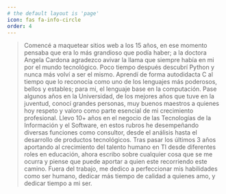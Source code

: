 ```yaml
---
# the default layout is 'page'
icon: fas fa-info-circle
order: 4
---
```


> Comencé a maquetear sitios web a los 15 años, en ese momento pensaba que era lo más grandioso que podía haber; a la doctora Angela Cardona agradezco avivar la llama que siempre había en mi por el mundo tecnológico. Poco tiempo después descubrí Python y nunca más volví a ser el mismo. Aprendí de forma autodidacta C al tiempo que lo reconocía como uno de los lenguajes más poderosos, bellos y estables; para mi, el lenguaje base en la computación. Pase algunos años en la Universidad, de los mejores años que tuve en la juventud, conocí grandes personas, muy buenos maestros a quienes hoy respeto y valoro como parte esencial de mi crecimiento profesional. Llevo 10+ años en el negocio de las Tecnologías de la Información y el Software, en estos rubros he desempeñando diversas funciones como consultor, desde el análisis hasta el desarrollo de productos tecnológicos. Tras pasar los últimos 3 años aportando al crecimiento del talento humano en TI desde diferentes roles en educación, ahora escribo sobre cualquier cosa que se me ocurra y piense que puede aportar a quien este recorriendo este camino. Fuera del trabajo, me dedico a perfeccionar mis habilidades como ser humano, dedicar más tiempo de calidad a quienes amo, y dedicar tiempo a mi ser.
